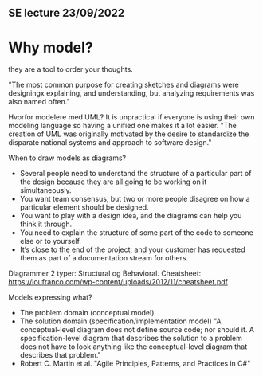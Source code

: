 ## SE lecture 23/09/2022

# Why model?
they are a tool to order your thoughts.

"The most common purpose for creating sketches and diagrams were designingx explaining, and understanding, but analyzing requirements was also named often."

Hvorfor modelere med UML?
It is unpractical if everyone is using their own modeling language so having a unified one makes it a lot easier.
"The creation of UML was originally motivated by the desire to standardize the disparate national systems and approach to software design."

When to draw models as diagrams?
- Several people need to understand the structure of a particular part of the design because they are all going to be working on it simultaneously.
- You want team consensus, but two or more people disagree on how a particular element should be designed.
- You want to play with a design idea, and the diagrams can help you think it through.
- You need to explain the structure of some part of the code to someone else or to yourself.
- It’s close to the end of the project, and your customer has requested them as part of a documentation stream for others.

Diagrammer
2 typer: Structural og Behavioral.
Cheatsheet: https://loufranco.com/wp-content/uploads/2012/11/cheatsheet.pdf

Models expressing what?
- The problem domain (conceptual model)
- The solution domain (specification/implementation model)
"A conceptual-level diagram does not define source code; nor should it. A specification-level diagram that describes the solution to a problem does not have to look anything like the conceptual-level diagram that describes that problem."
- Robert C. Martin et al. "Agile Principles, Patterns, and Practices in C#"
